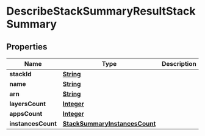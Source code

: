 

# DescribeStackSummaryResultStackSummary


## Properties

| Name | Type | Description | Notes |
|------------ | ------------- | ------------- | -------------|
|**stackId** | [**String**](String.md) |  |  [optional] |
|**name** | [**String**](String.md) |  |  [optional] |
|**arn** | [**String**](String.md) |  |  [optional] |
|**layersCount** | [**Integer**](Integer.md) |  |  [optional] |
|**appsCount** | [**Integer**](Integer.md) |  |  [optional] |
|**instancesCount** | [**StackSummaryInstancesCount**](StackSummaryInstancesCount.md) |  |  [optional] |



